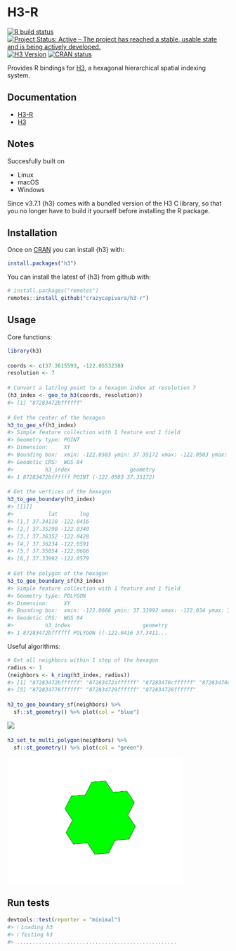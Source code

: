 
<!-- README.md is generated from README.Rmd. Please edit that file -->

# H3-R

<!-- badges: start -->

[![R build
status](https://github.com/crazycapivara/h3-r/workflows/R-CMD-check/badge.svg)](https://github.com/crazycapivara/h3-r/actions)
[![Project Status: Active – The project has reached a stable, usable
state and is being actively
developed.](https://www.repostatus.org/badges/latest/active.svg)](https://www.repostatus.org/#active)
[![H3
Version](https://img.shields.io/badge/h3-v3.7.1-blue.svg)](https://github.com/uber/h3/releases/tag/v3.7.1)
[![CRAN
status](https://www.r-pkg.org/badges/version/h3)](https://CRAN.R-project.org/package=h3)
<!-- badges: end -->

Provides R bindings for [H3](https://h3geo.org/), a hexagonal
hierarchical spatial indexing system.

## Documentation

-   [H3-R](https://crazycapivara.github.io/h3-r/)
-   [H3](https://h3geo.org/docs/)

## Notes

Succesfully built on

-   Linux
-   macOS
-   Windows

Since v3.7.1 {h3} comes with a bundled version of the H3 C library, so
that you no longer have to build it yourself before installing the R
package.

## Installation

Once on [CRAN](https://cran.r-project.org/) you can install {h3} with:

``` r
install.packages("h3")
```

You can install the latest of {h3} from github with:

``` r
# install.packages("remotes")
remotes::install_github("crazycapivara/h3-r")
```

## Usage

Core functions:

``` r
library(h3)

coords <- c(37.3615593, -122.0553238)
resolution <- 7

# Convert a lat/lng point to a hexagon index at resolution 7
(h3_index <- geo_to_h3(coords, resolution)) 
#> [1] "87283472bffffff"

# Get the center of the hexagon
h3_to_geo_sf(h3_index)
#> Simple feature collection with 1 feature and 1 field
#> Geometry type: POINT
#> Dimension:     XY
#> Bounding box:  xmin: -122.0503 ymin: 37.35172 xmax: -122.0503 ymax: 37.35172
#> Geodetic CRS:  WGS 84
#>          h3_index                   geometry
#> 1 87283472bffffff POINT (-122.0503 37.35172)

# Get the vertices of the hexagon
h3_to_geo_boundary(h3_index)
#> [[1]]
#>           lat       lng
#> [1,] 37.34110 -122.0416
#> [2,] 37.35290 -122.0340
#> [3,] 37.36352 -122.0428
#> [4,] 37.36234 -122.0591
#> [5,] 37.35054 -122.0666
#> [6,] 37.33992 -122.0579

# Get the polygon of the hexagon
h3_to_geo_boundary_sf(h3_index)
#> Simple feature collection with 1 feature and 1 field
#> Geometry type: POLYGON
#> Dimension:     XY
#> Bounding box:  xmin: -122.0666 ymin: 37.33992 xmax: -122.034 ymax: 37.36352
#> Geodetic CRS:  WGS 84
#>          h3_index                       geometry
#> 1 87283472bffffff POLYGON ((-122.0416 37.3411...
```

Useful algorithms:

``` r
# Get all neighbors within 1 step of the hexagon
radius <- 1
(neighbors <- k_ring(h3_index, radius))
#> [1] "87283472bffffff" "87283472affffff" "87283470cffffff" "87283470dffffff"
#> [5] "872834776ffffff" "872834729ffffff" "872834728ffffff"

h3_to_geo_boundary_sf(neighbors) %>%
  sf::st_geometry() %>% plot(col = "blue")
```

<img src="man/figures/README-h3-algorithms-1.png" width="400px" />

``` r
h3_set_to_multi_polygon(neighbors) %>%
  sf::st_geometry() %>% plot(col = "green")
```

<img src="man/figures/README-h3-algorithms-2.png" width="400px" />

## Run tests

``` r
devtools::test(reporter = "minimal")
#> ℹ Loading h3
#> ℹ Testing h3
#> ...................................................
```
